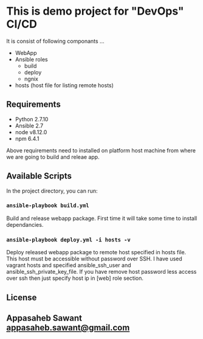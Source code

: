 This is demo project for "DevOps" CI/CD  
======================

It is consist of following componants ...
- WebApp
- Ansible roles 
  - build
  - deploy
  - ngnix
- hosts (host file for listing remote hosts)

Requirements
----------------------
- Python 2.7.10
- Ansible 2.7
- node v8.12.0
- npm 6.4.1

Above requirements need to installed on platform host machine from where we are going to build and releae app.
## Available Scripts

In the project directory, you can run:

### `ansible-playbook build.yml`

Build and release webapp package. First time it will take some time to install dependancies.

### `ansible-playbook deploy.yml -i hosts -v`

Deploy released webapp package to remote host specified in hosts file. This host must be accessible without password over SSH. I have used vagrant hosts and specified ansible_ssh_user and ansible_ssh_private_key_file. If you have remove host password less access over ssh then just specify host ip in [web] role section.

License
-------

Appasaheb Sawant
appasaheb.sawant@gmail.com
------------------